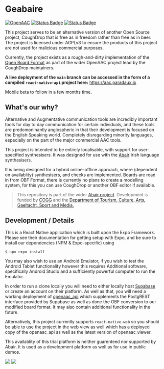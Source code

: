 # Geabaire

[![OpenAAC](https://www.openaac.org/images/OpenAAC-chat-red.svg)](https://www.openaac.org/advocates.html)
[![Status Badge](https://img.shields.io/badge/status-alpha-236b88)](https://aac.paradaux.io)
[![Status Badge](https://img.shields.io/badge/deployed%20with-cloudflare%20pages-F6821F)](https://aac.paradaux.io)

This project serves to be an alternative version of another Open Source project, CoughDrop that is free as in freedom rather than free as in beer. The project is licensed under AGPLv3 to ensure the products of this project are not used for malicious commercial purposes. 

Currently, the project exists as a rough-and-dirty implementation of the [Open Board Format](https://www.openboardformat.org/) as part of the wider OpenAAC project lead by the CoughDrop maintainers. 

**A live deployment of the `main` branch can be accessed in the form of a compiled `react-native-api` project here:** https://aac.paradaux.io

Mobile beta to follow in a few months time. 

## What's our why?

Alternative and Augmentative communication tools are incredibly important tools for day to day communication for certain individuals, and these tools are predomoninantly anglospheric in that their development is focused on the English Speaking world. Completely disregarding minority languages, especially on the part of the major commercial AAC tools.

This project is intended to be entirely localisable, with support for user-specified synthesisers. It was designed for use with the [Abair](https://abair.ie) Irish language synthesisers. 

It is being designed for a hybrid online-offline approach, where (dependent on availablity) synthesisers, and checks are implemented. Boards are read in from OBF Format, there is currently no plans to create a modelling system, for this you can use CoughDrop or another OBF editor if available. 

> This repository is part of the wider [Abair project](https://www.tcd.ie/research/start/abair.php). Development is funded by [COGG](https://www.cogg.ie) and the [Department of Tourism, Culture, Arts, Gaeltacht, Sport and Media.](https://www.gov.ie/en/organisation/department-of-tourism-culture-arts-gaeltacht-sport-and-media)

## Development / Details

This is a React Native application which is built upon the Expo Framework. Please see their documentation for getting setup with Expo, and be sure to install our dependencies (NPM & Expo-specific) using 

```bash
$ npx expo install
```

You may also wish to use an Android Emulator, if you wish to test the Android Tablet functionality however this requires Additional software, specifically Android Studio and a sufficiently powerful computer to run the Emulator. 

In order to run a clone locally you will need to either locally host [Supabase](https://supabase.com) or create an account on their platform. As well as that, you will need a working deployment of [openaac_api](https://github.com/phonlab-tcd/openaac_api) which supplements the PostgREST interface provided by Supabase as well as done the OBF conversion to our modified board format. It may also contain additional functionality in the future. 

Alternatively, this project currently supports `react-native-web` so you should be able to use the project in the web view as well which has a deployed copy of the openaac_api as well as the latest version of openaac_viewer. 

This availablity of this trial platform is neither guarenteed nor supported by Abair. It is used as a development platform as well as for use in public demos.

![](https://s3-eu-west-1.amazonaws.com/govieassets/89203/167d92e6-a9b9-4381-91ac-a408cab9c805.png)
![](https://www.cogg.ie/wp-content/themes/cogg/images/logo_website_small.png)
